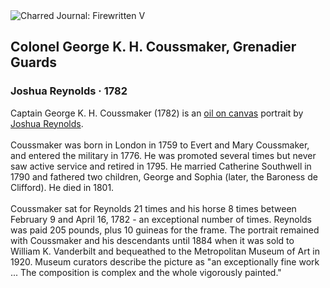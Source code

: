 <div class="artwork-of-the-day">
  <div class="container">
    <div class="img-wrapper">
      <img
        src="https://uploads3.wikiart.org/00142/images/57726d91edc2cb3880b4a78a/captain-george-k-h-coussmaker-1759-1801-met-dp169215.jpg!Large.jpg"
        alt="Charred Journal: Firewritten V" />
    </div>
    <div class="artwork-detail">
      <div class="artwork-origin"> 
        <h2 class="artwork-name">Colonel George K. H. Coussmaker, Grenadier Guards</h2>
        <h3 class="artist">
          Joshua Reynolds
                    ·  1782
        </h3>
      </div>
      <p class="description">
        <span class="artwork-description-text ng-binding" ng-bind-html="viewModel.ArtworkOfTheDay.Description | unsafe">Captain George K. H. Coussmaker (1782) is an <a target="_blank" href="/en/paintings-by-media/oil-on-sacking">oil on canvas</a> portrait by <a target="_blank" href="/en/joshua-reynolds">Joshua Reynolds</a>.
<br>
<br>Coussmaker was born in London in 1759 to Evert and Mary Coussmaker, and entered the military in 1776. He was promoted several times but never saw active service and retired in 1795. He married Catherine Southwell in 1790 and fathered two children, George and Sophia (later, the Baroness de Clifford). He died in 1801.
<br>
<br>Coussmaker sat for Reynolds 21 times and his horse 8 times between February 9 and April 16, 1782 - an exceptional number of times. Reynolds was paid 205 pounds, plus 10 guineas for the frame. The portrait remained with Coussmaker and his descendants until 1884 when it was sold to William K. Vanderbilt and bequeathed to the Metropolitan Museum of Art in 1920. Museum curators describe the picture as "an exceptionally fine work ... The composition is complex and the whole vigorously painted."</span>
                        <div class="text-shadow-container" ng-show="showShadow" style=""></div>
      </p>
    </div>
  </div>

</div>
